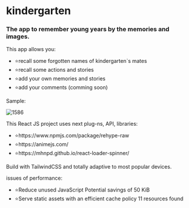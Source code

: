 # kindergarten

### The app to remember young years by the memories and images.

<p>This app allows you:</p>
<ul>
<li>⭐recall some forgotten names of kindergarten`s mates</li>
<li>⭐recall some actions and stories</li>
<li>⭐add your own memories and stories</li>
<li>⭐add your comments (comming soon)</li>
</ul>

<p>Sample:</p>

![1586](https://github.com/LysenkoDenys/kindergarten/assets/105970854/1bac93c3-953c-4524-9e79-18272733376a)

<p>This React JS project uses next plug-ns, API, libraries:</p>
<ul>
<li>⭐https://www.npmjs.com/package/rehype-raw</li>
<li>⭐https://animejs.com/</li>
<li>⭐https://mhnpd.github.io/react-loader-spinner/</li>
</ul>

<p>Build with TailwindCSS and totally adaptive to most popular devices.</p>

issues of performance:

<ul>
<li>⭐Reduce unused JavaScript Potential savings of 50 KiB</li>
<li>⭐Serve static assets with an efficient cache policy 11 resources found</li>
</ul>
